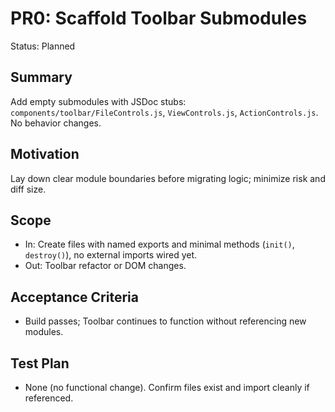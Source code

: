 # PR0: Scaffold Toolbar Submodules

Status: Planned

## Summary
Add empty submodules with JSDoc stubs: `components/toolbar/FileControls.js`, `ViewControls.js`, `ActionControls.js`. No behavior changes.

## Motivation
Lay down clear module boundaries before migrating logic; minimize risk and diff size.

## Scope
- In: Create files with named exports and minimal methods (`init()`, `destroy()`), no external imports wired yet.
- Out: Toolbar refactor or DOM changes.

## Acceptance Criteria
- Build passes; Toolbar continues to function without referencing new modules.

## Test Plan
- None (no functional change). Confirm files exist and import cleanly if referenced.

